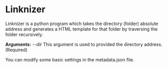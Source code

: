 # Linknizer
Linknizer is a python program which takes the directory (folder) absolute address and generates a HTML template for that folder by traversing the folder recursively.

<strong>Arguments:</strong>
<em>--dir</em> This argument is used to provided the directory address. (Required)

You can modify some basic settings in the metadata.json file.
